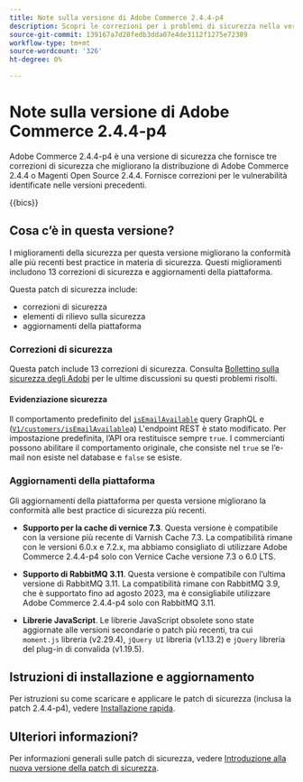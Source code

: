 ```yaml
---
title: Note sulla versione di Adobe Commerce 2.4.4-p4
description: Scopri le correzioni per i problemi di sicurezza nella versione 2.4.4-p4 di Adobe Commerce.
source-git-commit: 139167a7d28fedb3dda07e4de3112f1275e72389
workflow-type: tm+mt
source-wordcount: '326'
ht-degree: 0%

---
```



# Note sulla versione di Adobe Commerce 2.4.4-p4

Adobe Commerce 2.4.4-p4 è una versione di sicurezza che fornisce tre correzioni di sicurezza che migliorano la distribuzione di Adobe Commerce 2.4.4 o Magenti Open Source 2.4.4. Fornisce correzioni per le vulnerabilità identificate nelle versioni precedenti.

{{bics}}

## Cosa c’è in questa versione?

I miglioramenti della sicurezza per questa versione migliorano la conformità alle più recenti best practice in materia di sicurezza.  Questi miglioramenti includono 13 correzioni di sicurezza e aggiornamenti della piattaforma.

Questa patch di sicurezza include:

* correzioni di sicurezza
* elementi di rilievo sulla sicurezza
* aggiornamenti della piattaforma

### Correzioni di sicurezza

Questa patch include 13 correzioni di sicurezza. Consulta [Bollettino sulla sicurezza degli Adobi](https://helpx.adobe.com/security/products/magento/apsb23-35.html) per le ultime discussioni su questi problemi risolti.

#### Evidenziazione sicurezza

Il comportamento predefinito del [`isEmailAvailable`](https://developer.adobe.com/commerce/webapi/graphql/schema/customer/queries/is-email-available/) query GraphQL e ([`V1/customers/isEmailAvailable`](https://adobe-commerce.redoc.ly/2.4.6-admin/tag/customersisEmailAvailable/#operation/PostV1CustomersIsEmailAvailable)a) L&#39;endpoint REST è stato modificato. Per impostazione predefinita, l’API ora restituisce sempre `true`. I commercianti possono abilitare il comportamento originale, che consiste nel `true` se l’e-mail non esiste nel database e `false` se esiste. <!-- AC-6695 -->

### Aggiornamenti della piattaforma

Gli aggiornamenti della piattaforma per questa versione migliorano la conformità alle best practice di sicurezza più recenti.

* **Supporto per la cache di vernice 7.3**. Questa versione è compatibile con la versione più recente di Varnish Cache 7.3. La compatibilità rimane con le versioni 6.0.x e 7.2.x, ma abbiamo consigliato di utilizzare Adobe Commerce 2.4.4-p4 solo con Vernice Cache versione 7.3 o 6.0 LTS.

* **Supporto di RabbitMQ 3.11**. Questa versione è compatibile con l’ultima versione di RabbitMQ 3.11. La compatibilità rimane con RabbitMQ 3.9, che è supportato fino ad agosto 2023, ma è consigliabile utilizzare Adobe Commerce 2.4.4-p4 solo con RabbitMQ 3.11.

* **Librerie JavaScript**. Le librerie JavaScript obsolete sono state aggiornate alle versioni secondarie o patch più recenti, tra cui `moment.js` libreria (v2.29.4), `jQuery UI` libreria (v1.13.2) e `jQuery` libreria del plug-in di convalida (v1.19.5).

## Istruzioni di installazione e aggiornamento

Per istruzioni su come scaricare e applicare le patch di sicurezza (inclusa la patch 2.4.4-p4), vedere [Installazione rapida](../../../installation/composer.md).

## Ulteriori informazioni?

Per informazioni generali sulle patch di sicurezza, vedere [Introduzione alla nuova versione della patch di sicurezza](https://community.magento.com/t5/Magento-DevBlog/Introducing-the-New-Security-Patch-Release/ba-p/141287).
